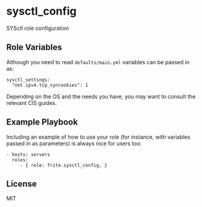 sysctl_config
=========

SYSctl role configuration


Role Variables
--------------

Although you need to read `defaults/main.yml` variables can be passed in as:
```
sysctl_settings:
  "net.ipv4.tcp_syncookies": 1
```

Depending on the OS and the needs you have, you may want to consult the relevant CIS guides.

Example Playbook
----------------

Including an example of how to use your role (for instance, with variables passed in as parameters) is always nice for users too:

    - hosts: servers
      roles:
         - { role: frite.sysctl_config, }

License
-------

MIT
